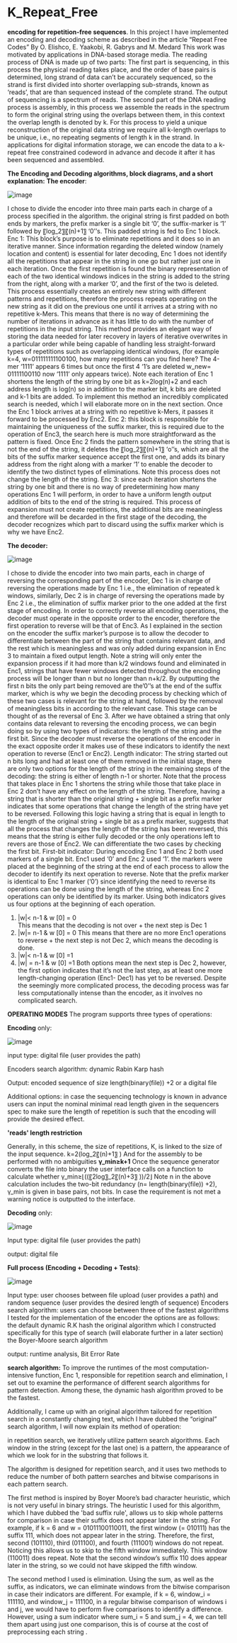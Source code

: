 # K_Repeat_Free
**encoding for repetition-free sequences**.
In this project I have implemented an encoding and decoding scheme as described in the article “Repeat Free Codes” By O. Elishco, E. Yaakobi, R. Gabrys and M. Medard
This work was motivated by applications in DNA-based storage media.
The reading process of DNA is made up of two parts:
The first part is sequencing, in this process the physical reading takes place, and the order of base pairs is determined, long strand of data can’t be accurately sequenced, so the strand is first divided into shorter overlapping sub-strands, known as ‘reads’, that are than sequenced instead of the complete strand. The output of sequencing is a spectrum of reads.
The second part of the DNA reading process is assembly, in this process we assemble the reads in the spectrum to form the original string using the overlaps between them, in this context the overlap length is denoted by k.
 For this process to yield a unique reconstruction of the original data string we require all k-length overlaps to be unique, i.e., no repeating segments of length k in the strand.
In applications for digital information storage, we can encode the data to a k-repeat free constrained codeword in advance and decode it after it has been sequenced and assembled.




**The Encoding and Decoding algorithms, block diagrams, and a short explanation:**
**The encoder**:


![image](https://github.com/ronilev1n/K_Repeat_Free/assets/141573619/f9422aaf-b7fa-4b95-98f4-d6b8e521b653)

I chose to divide the encoder into three main parts each in charge of a process specified in the algorithm.
 the original string is first padded on both ends by markers, the prefix marker is a single bit ‘0’, the suffix-marker is ‘1’ followed by   〖log_2〗⁡〖(n)+1〗 ‘0’’s. This padded string is fed to Enc 1 block.
Enc 1: This block’s purpose is to eliminate repetitions and it does so in an iterative manner.
Since information regarding the deleted window (namely location and content) is essential for later decoding, Enc 1 does not identify all the repetitions that appear in the string in one go but rather just one in each iteration. Once the first repetition is found the binary representation of each of the two identical windows indices in the string is added to the string from the right, along with a marker ‘0’, and the first of the two is deleted.
This process essentially creates an entirely new string with different patterns and repetitions, therefore the process repeats operating on the new string as it did on the previous one until it arrives at a string with no repetitive k-Mers. This means that there is no way of determining the number of iterations in advance as it has little to do with the number of repetitions in the input string. This method provides an elegant way of storing the data needed for later recovery in layers of iterative overwrites in a particular order while being capable of handling less straight-forward types of repetitions such as overlapping identical windows, (for example k=4, w=011111111100100, how many repetitions can you find here? The 4-mer ‘1111’ appears 6 times but once the first 4 ‘1’s are deleted w_new= 01111100110 now ‘1111’ only appears twice).
 Note each iteration of Enc 1 shortens the length of the string by one bit as k=2log(n)+2 and each address length is log(n) so in addition to the marker bit, k bits are deleted and k-1 bits are added.
To implement this method an incredibly complicated search is needed, which I will elaborate more on in the next section.
Once the Enc 1 block arrives at a string with no repetitive k-Mers, it passes it forward to be processed by Enc2.
Enc 2: this block is responsible for maintaining the uniqueness of the suffix marker, this is required due to the operation of Enc3, the search here is much more straightforward as the pattern is fixed. 
Once Enc 2 finds the pattern somewhere in the string that is not the end of the string, it deletes the 〖log_2〗⁡〖(n)+1〗  ‘o’’s, which are all the bits of the suffix marker sequence accept the first one, and adds its binary address from the right along with a marker ‘1’ to enable the decoder to identify the two distinct types of eliminations.
Note this process does not change the length of the string.
Enc 3: since each iteration shortens the string by one bit and there is no way of predetermining how many operations Enc 1 will perform, in order to have a uniform length output addition of bits to the end of the string is required. This process of expansion must not create repetitions, the additional bits are meaningless and therefore will be decarded in the first stage of the decoding, the decoder recognizes which part to discard using the suffix marker which is why we have Enc2.

**The decoder:** 

![image](https://github.com/ronilev1n/K_Repeat_Free/assets/141573619/a5105e76-64a5-442b-89c9-4343278ab9bb)


I chose to divide the encoder into two main parts, each in charge of reversing the corresponding part of the encoder, Dec 1 is in charge of reversing the operations made by Enc 1 i.e., the elimination of repeated k windows, similarly, Dec 2 is in charge of reversing the operations made by Enc 2 i.e., the elimination of suffix marker prior to the one added at the first stage of encoding.
In order to correctly reverse all encoding operations, the decoder must operate in the opposite order to the encoder, therefore the first operation to reverse will be that of Enc3. 
 As I explained in the section on the encoder the suffix marker’s purpose is to allow the decoder to differentiate between the part of the string that contains relevant data, and the rest which is meaningless and was only added during expansion in Enc 3 to maintain a fixed output length.
Note a string will only enter the expansion process if it had more than k/2 windows found and eliminated in Enc1, strings that have fewer windows detected throughout the encoding process will be longer than n but no longer than n+k/2. By outputting the first n bits the only part being removed are the’0’’s at the end of the suffix marker, which is why we begin the decoding process by checking which of these two cases is relevant for the string at hand, followed by the removal of meaningless bits in according to the relevant case. This stage can be thought of as the reversal of Enc 3.
After we have obtained a string that only contains data relevant to reversing the encoding process, we can begin doing so by using two types of indicators: the length of the string and the first bit.
Since the decoder must reverse the operations of the encoder in the exact opposite order it makes use of these indicators to identify the next operation to reverse (Enc1 or Enc2).
Length indicator: 
The string started out n bits long and had at least one of them removed in the initial stage, there are only two options for the length of the string in the remaining steps of the decoding: the string is either of length n-1 or shorter.
Note that the process that takes place in Enc 1 shortens the string while those that take place in Enc 2 don’t have any effect on the length of the string.
Therefore, having a string that is shorter than the original string + single bit as a prefix marker indicates that some operations that change the length of the string have yet to be reversed. 
 Following this logic having a string that is equal in length to the length of the original string + single bit as a prefix marker, suggests that all the process that changes the length of the string has been reversed, this means that the string is either fully decoded or the only operations left to revers are those of Enc2.
We can differentiate the two cases by checking the first bit. 
First-bit indicator:
During encoding Enc 1 and Enc 2 both used markers of a single bit. Enc1 used ‘0’ and Enc 2 used ‘1’.
the markers were placed at the beginning of the string at the end of each process to allow the decoder to identify its next operation to reverse. 
 Note that the prefix marker is identical to Enc 1 marker (‘0’) since identifying the need to reverse its operations can be done using the length of the string, whereas Enc 2 operations can only be identified by its marker.
Using both indicators gives us four options at the beginning of each operation. 
1.	|w|< n-1 & w [0] = 0  
This means that the decoding is not over + the next step is Dec 1
2.	|w|= n-1 & w [0] = 0
This means that there are no more Enc1 operations to reverse + the next step is not Dec 2, which means the decoding is done.
3.	|w|< n-1 & w [0] =1 
4.	|w| = n-1 & w [0] =1
Both options mean the next step is Dec 2, however, the first option indicates that it’s not the last step, as at least one more length-changing operation (Enc1- Dec1) has yet to be reversed.
Despite the seemingly more complicated process, the decoding process was far less computationally intense than the encoder, as it involves no complicated search.

**OPERATING MODES**
The program supports three types of operations:

**Encoding** only:

![image](https://github.com/ronilev1n/K_Repeat_Free/assets/141573619/105dda66-f1ca-47f8-9ca8-a1c57a71baff)


input type: digital file (user provides the path)

Encoders search algorithm: dynamic Rabin Karp hash 

Output: encoded sequence of size length(binary(file)) +2 or a digital file

Additional options: in case the sequencing technology is known in advance users can input the nominal minimal read length given in the sequencers spec to make sure the length of repetition is such that the encoding will provide the desired effect.

**'reads' length restriction**

Generally, in this scheme, the size of repetitions, K, is linked to the size of the input sequence. 
k=2(log_2⁡〖(n)+1〗 )
And for the assembly to be performed with no ambiguities **γ_min≥k+1**
Once the sequence generator converts the file into binary the user interface calls on a function to calculate whether γ_min≥⌊((〖2log〗_2⁡〖(n)+3〗 ))/2⌋ 
Note n in the above calculation includes the two-bit redundancy (n= length(binary(file)) +2), γ_min  is given in base pairs, not bits.
In case the requirement is not met a warning notice is outputted to the interface.

**Decoding** only:

![image](https://github.com/ronilev1n/K_Repeat_Free/assets/141573619/b0d40c1c-e3b3-4f9b-a118-3567b9bfa70b)


Input type: digital file (user provides the path)

output: digital file 

**Full process (Encoding + Decoding + Tests)**:

![image](https://github.com/ronilev1n/K_Repeat_Free/assets/141573619/f6bc78e4-116b-4e8e-860b-44da03657b70)



Input type: user chooses between file upload (user provides a path) and random sequence (user provides the desired length of sequence)
Encoders search algorithm: users can choose between three of the fastest algorithms I tested for the implementation of the encoder the options are as follows:
	the default dynamic R.K hash
	the original algorithm which I constructed specifically for this type of search (will elaborate further in a later section)
	the Boyer-Moore search algorithm 
 
output: runtime analysis, Bit Error Rate

**search algorithm:**
To improve the runtimes of the most computation-intensive function, Enc 1, responsible for repetition search and elimination, I set out to examine the performance of different search algorithms for pattern detection. Among these, the dynamic hash algorithm proved to be the fastest. 

Additionally, I came up with an original algorithm tailored for repetition search in a constantly changing text, which I have dubbed the “original” search algorithm, I will now explain its method of operation:

in repetition search, we iteratively utilize pattern search algorithms. Each window in the string (except for the last one) is a pattern, the appearance of which we look for in the substring that follows it. 

The algorithm is designed for repetition search, and it uses two methods to reduce the number of both pattern searches and bitwise comparisons in each pattern search. 

The first method is inspired by Boyer Moore’s bad character heuristic, which is not very useful in binary strings. The heuristic I used for this algorithm, which I have dubbed the 'bad suffix rule', allows us to skip whole patterns for comparison in case their suffix does not appear later in the string.
For example, if k = 6 and w = 01011100110011, the first window (= 010111) has the suffix 111, which does not appear later in the string. Therefore, the first, second (101110), third (011100), and fourth (111001) windows do not repeat. Noticing this allows us to skip to the fifth window immediately. This window (110011) does repeat.
 Note that the second window’s suffix 110 does appear later in the string, so we could not have skipped the fifth window.

The second method I used is elimination. Using the sum, as well as the suffix, as indicators, we can eliminate windows from the bitwise comparison in case their indicators are different.
For example, if k = 6, window_i = 111110, and window_j = 111100, in a regular bitwise comparison of windows i and j, we would have to perform five comparisons to identify a difference. However, using a sum indicator where sum_i = 5 and sum_j = 4, we can tell them apart using just one comparison, this is of course at the cost of preprocessing each string .


